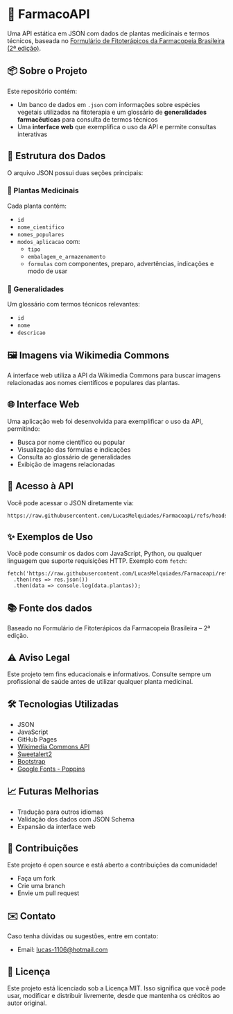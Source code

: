 # 🌿 FarmacoAPI

Uma API estática em JSON com dados de plantas medicinais e termos técnicos, baseada no [Formulário de Fitoterápicos da Farmacopeia Brasileira (2ª edição)](https://www.gov.br/anvisa/pt-br/assuntos/farmacopeia/formulario-fitoterapico).

## 📦 Sobre o Projeto

Este repositório contém:

- Um banco de dados em `.json` com informações sobre espécies vegetais utilizadas na fitoterapia e um glossário de **generalidades farmacêuticas** para consulta de termos técnicos
- Uma **interface web** que exemplifica o uso da API e permite consultas interativas

## 🧬 Estrutura dos Dados

O arquivo JSON possui duas seções principais:

### 🌱 Plantas Medicinais

Cada planta contém:

- `id`
- `nome_cientifico`
- `nomes_populares`
- `modos_aplicacao` com:
  - `tipo`
  - `embalagem_e_armazenamento`
  - `formulas` com componentes, preparo, advertências, indicações e modo de usar

### 📖 Generalidades

Um glossário com termos técnicos relevantes:

- `id`
- `nome`
- `descricao`

## 🖼️ Imagens via Wikimedia Commons

A interface web utiliza a API da Wikimedia Commons para buscar imagens relacionadas aos nomes científicos e populares das plantas.

## 🌐 Interface Web

Uma aplicação web foi desenvolvida para exemplificar o uso da API, permitindo:

- Busca por nome científico ou popular
- Visualização das fórmulas e indicações
- Consulta ao glossário de generalidades
- Exibição de imagens relacionadas

## 🔗 Acesso à API

Você pode acessar o JSON diretamente via:

```code
https://raw.githubusercontent.com/LucasMelquiades/Farmacoapi/refs/heads/main/js/farmacopeia.json
```

## ✨ Exemplos de Uso

Você pode consumir os dados com JavaScript, Python, ou qualquer linguagem que suporte requisições HTTP. Exemplo com `fetch`:

```code
fetch('https://raw.githubusercontent.com/LucasMelquiades/Farmacoapi/refs/heads/main/js/farmacopeia.json')
  .then(res => res.json())
  .then(data => console.log(data.plantas));
```

## 📚 Fonte dos dados

Baseado no Formulário de Fitoterápicos da Farmacopeia Brasileira – 2ª edição.

## ⚠️ Aviso Legal

Este projeto tem fins educacionais e informativos. Consulte sempre um profissional de saúde antes de utilizar qualquer planta medicinal.

## 🛠️ Tecnologias Utilizadas

- JSON
- JavaScript
- GitHub Pages
- [Wikimedia Commons API](https://commons.wikimedia.org/wiki/Commons:API)
- [Sweetalert2](https://sweetalert2.github.io/)
- [Bootstrap](https://getbootstrap.com/)
- [Google Fonts - Poppins](https://fonts.google.com/specimen/Poppins) 

## 📈 Futuras Melhorias

- Tradução para outros idiomas
- Validação dos dados com JSON Schema
- Expansão da interface web

## 🤝 Contribuições

Este projeto é open source e está aberto a contribuições da comunidade!

- Faça um fork
- Crie uma branch
- Envie um pull request

## ✉️ Contato

Caso tenha dúvidas ou sugestões, entre em contato:

- Email: lucas-1106@hotmail.com

## 📄 Licença

Este projeto está licenciado sob a Licença MIT. Isso significa que você pode usar, modificar e distribuir livremente, desde que mantenha os créditos ao autor original.
